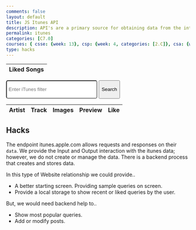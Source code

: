 ```yaml
---
comments: false
layout: default
title: JS Itunes API
description: API's are a primary source for obtaining data from the internet.  There is imformation in API's for almost any interest.
permalink: itunes
categories: [C7.0]
courses: { csse: {week: 13}, csp: {week: 4, categories: [2.C]}, csa: {week: 2} }
type: hacks
---
```

<!-- Separate table to display liked songs -->
<table>
  <thead>
    <tr>
      <th>Liked Songs</th>
    </tr>
  </thead>
  <tbody id="likedTableBody">
    <!-- Liked songs will be added here -->
  </tbody>
</table>

<!-- Input box and button for filter -->
<div style="margin: auto;">
  <input type="text" id="filterInput" placeholder="Enter iTunes filter" style="padding: 5px; width: 250px; height: 50px; border-radius: 5px;">
  <button onclick="fetchData()" style="height: 50px;">Search</button>
</div>

<!-- HTML table fragment for page -->
<table>
  <thead>
    <tr>
      <th>Artist</th>
      <th>Track</th>
      <th>Images</th>
      <th>Preview</th>
      <th>Like</th> <!-- New column for the like button -->
    </tr>
  </thead>
  <tbody id="result">
    <!-- generated rows -->
  </tbody>
</table>


<!-- Script is laid out in a sequence (no function) and will execute when the page is loaded -->
<script>
  // prepare HTML result container for new output
  const resultContainer = document.getElementById("result");

  // Function to display liked songs in a separate table
  function displayLikedSongs() {
    const likedSongs = JSON.parse(localStorage.getItem("likedSongs")) || [];

    // Get or create a table for liked songs
    let likedTable = document.getElementById("likedTable");
    if (!likedTable) {
      likedTable = document.createElement("table");
      likedTable.id = "likedTable";
      const headerRow = document.createElement("tr");
      const headerCell = document.createElement("th");
      headerCell.textContent = "Liked Songs";
      headerRow.appendChild(headerCell);
      likedTable.appendChild(headerRow);
      document.body.appendChild(likedTable);
    }

    // Clear existing rows
    likedTable.innerHTML = "";

    // Populate the table with liked songs
    likedSongs.forEach(songName => {
      const row = document.createElement("tr");
      const cell = document.createElement("td");
      cell.textContent = songName;
      row.appendChild(cell);
      likedTable.appendChild(row);

      // Update the "Like" button for liked songs
      updateLikeButton(songName, true);
    });
    console.log("hi");
  }

  // Call the function to display liked songs (you can trigger this as needed)
  displayLikedSongs();

  // Function to handle liking a song
  function likeSong(trackName) {
    try {
      // Check if the song is already liked
      const likedSongs = JSON.parse(localStorage.getItem("likedSongs")) || [];
      if (!likedSongs.includes(trackName)) {
        likedSongs.push(trackName);
        localStorage.setItem("likedSongs", JSON.stringify(likedSongs));
        console.log(`Liked: ${trackName}`);
        updateLikeButton(trackName, true); // Update the "Like" button text
      } else {
        // If the song is already liked, you can choose to implement an "unlike" feature here.
        console.log(`Already liked: ${trackName}`);
      }
    } catch (error) {
      console.error("Error liking song:", error);
    }
  }

  // Function to update the "Like" button text and behavior
  function updateLikeButton(trackName, isLiked) {
    try {
      const likeButtons = document.querySelectorAll(".like-button");
      likeButtons.forEach(button => {
        if (button.dataset.trackName === trackName) {
          if (isLiked) {
            button.textContent = "Liked";
            button.disabled = true;
          } else {
            button.textContent = "Like";
            button.disabled = false;
          }
        }
      });
    } catch (error) {
      console.error("Error updating like button:", error);
    }
  }

  // Function to render the "Like" button in a row
  function renderLikeButton(trackName) {
    try {
      const likeButton = document.createElement("button");
      likeButton.textContent = "Like";
      likeButton.classList.add("like-button"); // Add a class for easier selection
      likeButton.dataset.trackName = trackName; // Store the track name as a data attribute
      likeButton.addEventListener("click", () => {
        likeSong(trackName);
        alert(`You liked the song: ${trackName}`);
      });
      return likeButton;
    } catch (error) {
      console.error("Error rendering like button:", error);
      return null;
    }
  }


// Function to fetch data based on user input
function fetchData() {
  // Clear previous results
  resultContainer.innerHTML = "";

  // Get user input
  const filterInput = document.getElementById("filterInput");
  const filter = filterInput.value;

  // Prepare fetch options
  const url = "https://itunes.apple.com/search?term=" + encodeURIComponent(filter);
  const headers = {
    method: 'GET',
    mode: 'cors',
    cache: 'default',
    credentials: 'omit',
    headers: {
      'Content-Type': 'application/json'
    },
  };

  // Fetch the API
  fetch(url, headers)
    .then(response => {
      // Check for response errors
      if (response.status !== 200) {
        const errorMsg = 'Database response error: ' + response.status;
        console.log(errorMsg);
        const tr = document.createElement("tr");
        const td = document.createElement("td");
        td.innerHTML = errorMsg;
        tr.appendChild(td);
        resultContainer.appendChild(tr);
        return;
      }
      // Valid response will have JSON data
      response.json().then(data => {
        console.log(data);

        // Music data
        for (const row of data.results) {
          console.log(row);

          // Create a table row for each song
          const tr = document.createElement("tr");

          // Create table cells for artist, track, image, and preview
          const artist = document.createElement("td");
          const track = document.createElement("td");
          const image = document.createElement("td");
          const preview = document.createElement("td");

          // Populate data from the API into table cells
          artist.innerHTML = row.artistName;
          track.innerHTML = row.trackName;

          // Create an image element for the artwork
          const img = document.createElement("img");
          img.src = row.artworkUrl100;
          image.appendChild(img);

          // Create an audio player for the preview
          const audio = document.createElement("audio");
          audio.controls = true;
          const source = document.createElement("source");
          source.src = row.previewUrl;
          source.type = "audio/mp4";
          audio.appendChild(source);
          preview.appendChild(audio);

          // Create and append the "Like" button column
          const likeButton = renderLikeButton(row.trackName);
          const likeColumn = document.createElement("td");
          likeColumn.appendChild(likeButton);
          tr.appendChild(likeColumn);

          // Append all table cells to the table row
          tr.appendChild(artist);
          tr.appendChild(track);
          tr.appendChild(image);
          tr.appendChild(preview);
          tr.appendChild(likeColumn); // Add the "Like" button column

          // Add the table row to the result container
          resultContainer.appendChild(tr);
        }
      })
    })
    .catch(err => {
      console.error(err);
      const tr = document.createElement("tr");
      const td = document.createElement("td");
      td.innerHTML = err;
      tr.appendChild(td);
      resultContainer.appendChild(tr);
    });
}
</script>



## Hacks
The endpoint itunes.apple.com allows requests and responses on their `data`.   We provide the Input and Output interaction with the itunes data;  however, we do not create or manage the data.  There is a backend process that creates and stores data.  

In this type of Website relationship we could provide..
- A better starting screen.  Providing sample queries on screen.
-  Provide a local storage to show recent or liked queries by the user.

But, we would need backend help to..
- Show most popular queries.
- Add or modify posts.
